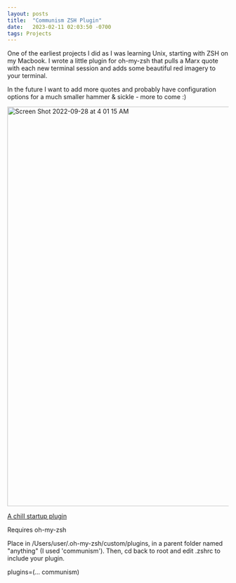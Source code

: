 ```yaml
---
layout: posts
title:  "Communism ZSH Plugin"
date:   2023-02-11 02:03:50 -0700
tags: Projects
---
```


One of the earliest projects I did as I was learning Unix, starting with ZSH on my Macbook. I wrote a little plugin for oh-my-zsh that pulls a Marx quote with each new terminal session and adds some beautiful red imagery to your terminal. 

In the future I want to add more quotes and probably have configuration options for a much smaller hammer & sickle - more to come :)

<img width="909" alt="Screen Shot 2022-09-28 at 4 01 15 AM" src="https://user-images.githubusercontent.com/9009959/192763072-f36792ee-f028-4ade-917c-46e64d67f966.png">

[A chill startup plugin](https://github.com/victoria-riley-barnett/Communism)

Requires oh-my-zsh

Place in /Users/user/.oh-my-zsh/custom/plugins, in a parent folder named "anything" (I used 'communism'). Then, cd back to root and edit .zshrc to include your plugin. 

plugins=(... communism)
